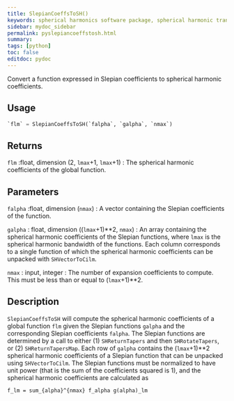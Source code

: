 ```yaml
---
title: SlepianCoeffsToSH()
keywords: spherical harmonics software package, spherical harmonic transform, legendre functions, multitaper spectral analysis, fortran, Python, gravity, magnetic field
sidebar: mydoc_sidebar
permalink: pyslepiancoeffstosh.html
summary:
tags: [python]
toc: false
editdoc: pydoc
---
```


Convert a function expressed in Slepian coefficients to spherical harmonic coefficients.

## Usage

```python
`flm` = SlepianCoeffsToSH(`falpha`, `galpha`, `nmax`)
```

## Returns

`flm` :float, dimension (2, `lmax`+1, `lmax`+1)
:   The spherical harmonic coefficients of the global function.

## Parameters

`falpha` :float, dimension (`nmax`)
:   A vector containing the Slepian coefficients of the function.

`galpha` : float, dimension ((`lmax`+1)\*\*2, `nmax`)
:   An array containing the spherical harmonic coefficients of the Slepian functions, where `lmax` is the spherical harmonic bandwidth of the functions. Each column corresponds to a single function of which the spherical harmonic coefficients can be unpacked with `SHVectorToCilm`.

`nmax` : input, integer
:   The number of expansion coefficients to compute. This must be less than or equal to (`lmax`+1)\*\*2.

## Description

`SlepianCoeffsToSH` will compute the spherical harmonic coefficients of a global function `flm` given the Slepian functions `galpha` and the corresponding Slepian coefficients `falpha`. The Slepian functions are determined by a call to either (1) `SHReturnTapers` and then `SHRotateTapers`, or (2) `SHReturnTapersMap`. Each row of `galpha` contains the (`lmax`+1)\*\*2 spherical harmonic coefficients of a Slepian function that can be unpacked using `SHVectorToCilm`. The Slepian functions must be normalized to have unit power (that is the sum of the coefficients squared is 1), and the spherical harmonic coefficients are calculated as

`f_lm = sum_{alpha}^{nmax} f_alpha g(alpha)_lm`  
